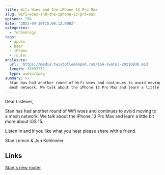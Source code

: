```yaml
---
title: Wifi Woes and the iPhone 13 Pro Max
slug: wifi-woes-and-the-iphone-13-pro-max
episode: 154
date: '2021-09-30T15:00:12.000Z'
categories:
  - Technology
tags:
  - apple
  - beer
  - iPhone
  - router
enclosure:
  url: 'https://media.twistoflemonpod.com/154-lwatol-20210930.mp3'
  length: 37007237
  type: audio/mpeg
summary: >-
  Stan has had another round of Wifi woes and continues to avoid moving to a
  mesh network. We talk about the iPhone 13 Pro Max and learn a little bit more
---
```


Dear Listener,

Stan has had another round of Wifi woes and continues to avoid moving to a mesh network. We talk about the iPhone 13 Pro Max and learn a little bit more about iOS 15.

Listen in and if you like what you hear please share with a friend.

Stan Lemon & Jon Kohlmeier

## Links

[Stan's new router](https://amzn.to/3omzmUY)
